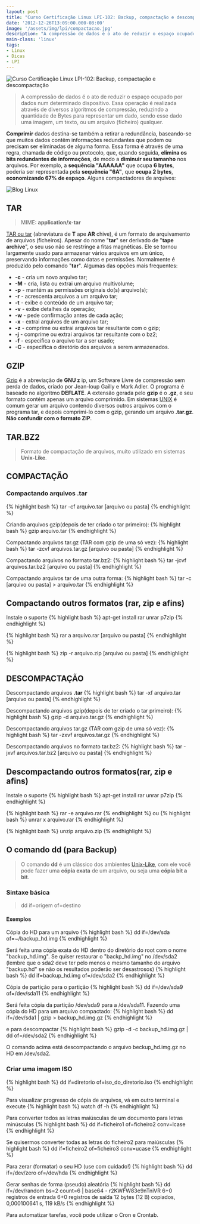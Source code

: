 ```yaml
---
layout: post
title: "Curso Certificação Linux LPI-102: Backup, compactação e descompactação"
date: '2012-12-26T13:09:00.000-08:00'
image: '/assets/img/lpi/compactacao.jpg'
description: "A compressão de dados é o ato de reduzir o espaço ocupado por dados num determinado dispositivo."
main-class: 'linux'
tags:
- Linux
- Dicas
- LPI
---
```


![Curso Certificação Linux LPI-102: Backup, compactação e descompactação](/assets/img/lpi/compactacao.jpg "Curso Certificação Linux LPI-102: Backup, compactação e descompactação")

> A compressão de dados é o ato de reduzir o espaço ocupado por dados num determinado dispositivo. Essa operação é realizada através de diversos algoritmos de compressão, reduzindo a quantidade de Bytes para representar um dado, sendo esse dado uma imagem, um texto, ou um arquivo (ficheiro) qualquer.

__Comprimir__ dados destina-se também a retirar a redundância, baseando-se que muitos dados contêm informações redundantes que podem ou precisam ser eliminadas de alguma forma. Essa forma é através de uma regra, chamada de código ou protocolo, que, quando seguida, __elimina os bits redundantes de informações__, de modo a __diminuir seu tamanho__ nos arquivos. Por exemplo, a __sequência "AAAAAA"__ que ocupa __6 bytes__, poderia ser representada pela __sequência "6A"__, que __ocupa 2 bytes__, __economizando 67% de espaço__.
Alguns compactadores de arquivos:
 
![Blog Linux](/assets/img/lpi/compactadores-linux.jpg "Blog Linux")
 
## TAR
> MIME:  __application/x-tar__

[TAR ou tar](https://www.gnu.org/software/tar/) (abreviatura de __T__ ape __AR__ chive), é um formato de arquivamento de arquivos (ficheiros). Apesar do nome "__tar__" ser derivado de "__tape archive__", o seu uso não se restringe a fitas magnéticas. Ele se tornou largamente usado para armazenar vários arquivos em um único, preservando informações como datas e permissões. Normalmente é produzido pelo comando "__tar__". 
Algumas das opções mais frequentes:


* __-c__ - cria um novo arquivo tar;
* __-M__ - cria, lista ou extrai um arquivo multivolume;
* __-p__ - mantém as permissões originais do(s) arquivo(s);
* __-r__ - acrescenta arquivos a um arquivo tar;
* __-t__ - exibe o conteúdo de um arquivo tar;
* __-v__ - exibe detalhes da operação;
* __-w__ - pede confirmação antes de cada ação;
* __-x__ - extrai arquivos de um arquivo tar;
* __-z__ - comprime ou extrai arquivos tar resultante com o gzip;
* __-j__ - comprime ou extrai arquivos tar resultante com o bz2;
* __-f__ - especifica o arquivo tar a ser usado;
* __-C__ - especifica o diretório dos arquivos a serem armazenados.


## GZIP

[Gzip](https://www.gnu.org/software/gzip/) é a abreviação de __GNU z__ ip, um Software Livre de compressão sem perda de dados, criado por Jean-loup Gailly e Mark Adler. O programa é baseado no algoritmo __DEFLATE__. A extensão gerada pelo __gzip__ é o __.gz__, e seu formato contém apenas um arquivo comprimido. Em sistemas [UNIX](https://cse.google.com.br/cse/publicurl?cx=004473188612396442360:qs2ekmnkweq&q=UNIX) é comum gerar um arquivo contendo diversos outros arquivos com o programa tar, e depois comprimi-lo com o gzip, gerando um arquivo __.tar.gz__.
__Não confundir com o formato ZIP__.

## TAR.BZ2

> Formato de compactação de arquivos, muito utilizado em sistemas __Unix-Like__.

## COMPACTAÇÃO

### Compactando arquivos .tar

{% highlight bash %}
tar -cf arquivo.tar [arquivo ou pasta]
{% endhighlight %}

Criando arquivos gzip(depois de ter criado o tar primeiro):
{% highlight bash %}
gzip arquivo.tar
{% endhighlight %}

Compactando arquivos tar.gz (TAR com gzip de uma só vez):
{% highlight bash %}
tar -zcvf arquivos.tar.gz [arquivo ou pasta]
{% endhighlight %}

Compactando arquivos no formato tar.bz2:
{% highlight bash %}
tar -jcvf arquivos.tar.bz2 [arquivo ou pasta]
{% endhighlight %}

Compactando arquivos tar de uma outra forma:
{% highlight bash %}
tar -c [arquivo ou pasta] > arquivo.tar
{% endhighlight %}

## Compactando outros formatos (rar, zip e afins)

Instale o suporte
{% highlight bash %}
apt-get install rar unrar p7zip
{% endhighlight %}

{% highlight bash %}
rar a arquivo.rar [arquivo ou pasta]
{% endhighlight %}

{% highlight bash %}
zip -r arquivo.zip [arquivo ou pasta]
{% endhighlight %}

## DESCOMPACTAÇÃO

Descompactando arquivos __.tar__
{% highlight bash %}
tar -xf arquivo.tar [arquivo ou pasta]
{% endhighlight %}

Descompactando arquivos gzip(depois de ter criado o tar primeiro):
{% highlight bash %}
gzip -d arquivo.tar.gz
{% endhighlight %}

Descompactando arquivos tar.gz (TAR com gzip de uma só vez):
{% highlight bash %}
tar -zxvf arquivos.tar.gz
{% endhighlight %}

Descompactando arquivos no formato tar.bz2:
{% highlight bash %}
tar -jxvf arquivos.tar.bz2 [arquivo ou pasta]
{% endhighlight %}

## Descompactando outros formatos(rar, zip e afins)
Instale o suporte
{% highlight bash %}
apt-get install rar unrar p7zip
{% endhighlight %}

{% highlight bash %}
rar -e arquivo.rar
{% endhighlight %}
 ou
{% highlight bash %}
unrar x arquivo.rar
{% endhighlight %}

{% highlight bash %}
unzip arquivo.zip
{% endhighlight %}

## O comando dd (para Backup)

> O comando __dd__ é um clássico dos ambientes [Unix-Like](https://cse.google.com.br/cse/publicurl?cx=004473188612396442360:qs2ekmnkweq&q=unix), com ele você pode fazer uma __cópia exata__ de um arquivo, ou seja uma __cópia bit a bit__. 

### Sintaxe básica

> dd if=origem of=destino

#### Exemplos

Cópia do HD para um arquivo
{% highlight bash %}
dd if=/dev/sda of=~/backup_hd.img
{% endhighlight %}

Será feita uma cópia exata do HD dentro do diretório do root com o nome "backup_hd.img". Se quiser restaurar o "backp_hd.img" no /dev/sda2 (lembre que o sda2 deve ter pelo menos o mesmo tamanho do arquivo "backup.hd" se não os resultados poderão ser desastrosos)
{% highlight bash %}
dd if=backup_hd.img of=/dev/sda2
{% endhighlight %}

Cópia de partição para o partição
{% highlight bash %}
dd if=/dev/sda9 of=/dev/sda11
{% endhighlight %}

Será feita cópia da partição /dev/sda9 para a /dev/sda11.
Fazendo uma cópia do HD para um arquivo compactado:
{% highlight bash %}
dd if=/dev/sda1 | gzip > backup_hd.img.gz
{% endhighlight %}

e para descompactar
{% highlight bash %}
gzip -d -c backup_hd.img.gz | dd of=/dev/sda2
{% endhighlight %}

O comando acima está descompactando o arquivo beckup_hd.img.gz no HD em /dev/sda2.

### Criar uma imagem ISO
{% highlight bash %}
dd if=diretorio of=iso_do_diretorio.iso
{% endhighlight %}

Para visualizar progresso de cópia de arquivos, vá em outro terminal e execute
{% highlight bash %}
watch df -h
{% endhighlight %}

Para converter todos as letras maiúsculas de um documento para letras minúsculas
{% highlight bash %}
dd if=ficheiro1 of=ficheiro2 conv=lcase
{% endhighlight %}

Se quisermos converter todas as letras do ficheiro2 para maiúsculas
{% highlight bash %}
dd if=ficheiro2 of=ficheiro3 conv=ucase
{% endhighlight %}

Para zerar (formatar) o seu HD (use com cuidado!)
{% highlight bash %}
dd if=/dev/zero of=/dev/hda
{% endhighlight %}

Gerar senhas de forma (pseudo) aleatória
{% highlight bash %}
dd if=/dev/random bs=2 count=6 | base64 -
r2KWFW83e9nTniVR
6+0 registros de entrada
6+0 registros de saída
12 bytes (12 B) copiados, 0,000100641 s, 119 kB/s
{% endhighlight %}

Para automatizar tarefas, você pode utilizar o Cron e Crontab.
